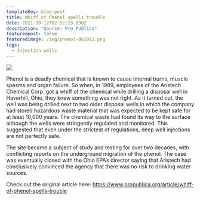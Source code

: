 ```yaml
---
templateKey: blog-post
title: Whiff of Phenol spells trouble
date: 2021-10-12T02:52:23.690Z
description: "Source: Pro Publica"
featuredpost: false
featuredimage: /img/phenol-062012.png
tags:
  - Injection wells
---
```



![](/img/phenol-062012.png)

Phenol is a deadly chemical that is known to cause internal burns, muscle spasms and organ failure. So when, in 1989, employees of the Aristech Chemical Corp. got a whiff of the chemical while drilling a disposal well in Haverhill, Ohio, they knew something was not right. As it turned out, the well was being drilled next to two older disposal wells in which the company had stored hazardous waste material that was expected to be kept safe for at least 10,000 years. The chemical waste had found its way to the surface although the wells were stringently regulated and monitored. This suggested that even under the strictest of regulations, deep well injections are not perfectly safe.


The site became a subject of study and testing for over two decades, with conflicting reports on the underground migration of the phenol. The case was eventually closed with the Ohio EPA’s director saying that Aristech had conclusively convinced the agency that there was no risk to drinking water sources. 

Check out the original article here: <https://www.propublica.org/article/whiff-of-phenol-spells-trouble>